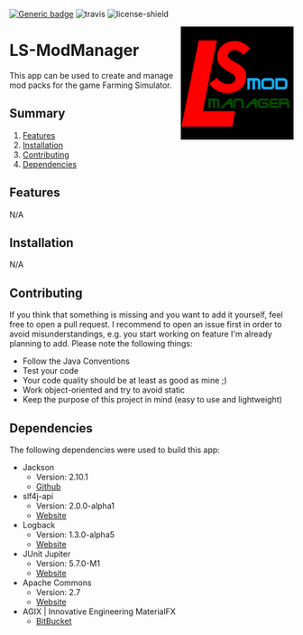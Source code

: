 [![Generic badge](https://img.shields.io/badge/Download-N/A-ff3030.svg)](https://github.com/Kaktushose/ls-modmanager/releases)
![travis](https://travis-ci.com/Kaktushose/ls-modmanager.svg?branch=master)
![license-shield](https://img.shields.io/badge/License-Apache%202.0-lightgrey.svg)

<img align="right" src="https://github.com/Kaktushose/ls-modmanager/blob/master/src/main/resources/img/Logo.png?raw=true" height="200" width="200">

# LS-ModManager

This app can be used to create and manage mod packs for the game Farming Simulator.

## Summary

1. [Features](#features)
2. [Installation](#installation)
3. [Contributing](#contributing)
4. [Dependencies](#dependencies)   

## Features

N/A

## Installation

N/A

## Contributing

If you think that something is missing and you want to add it yourself, feel free to open a pull request. 
I recommend to open an issue first in order to avoid misunderstandings, e.g. you start working on feature 
I'm already planning to add. Please note the following things:

* Follow the Java Conventions
* Test your code
* Your code quality should be at least as good as mine ;)
* Work object-oriented and try to avoid static
* Keep the purpose of this project in mind (easy to use and lightweight)

## Dependencies

The following dependencies were used to build this app:

* Jackson
    * Version: 2.10.1
    * [Github](https://github.com/FasterXML/jackson)
* slf4j-api
    * Version: 2.0.0-alpha1
    * [Website](http://www.slf4j.org/)
* Logback
    * Version: 1.3.0-alpha5
    * [Website](http://logback.qos.ch/)
 * JUnit Jupiter
    * Version: 5.7.0-M1
    * [Website](https://junit.org/junit5/)
 * Apache Commons
    * Version: 2.7
    * [Website](http://commons.apache.org/)
 * AGIX | Innovative Engineering MaterialFX
    * [BitBucket](https://bitbucket.org/agix-material-fx/materialfx-material-design-for-javafx/src/master/)  